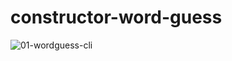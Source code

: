 # constructor-word-guess

![01-wordguess-cli](https://user-images.githubusercontent.com/34262469/43048644-d12b911e-8d9f-11e8-852c-85e00a7d051e.gif)

